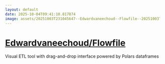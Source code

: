 ```yaml
---
layout: default
date: 2025-10-04T09:41:10.817874
image: assets/20251003T231045647--Edwardvaneechoud--Flowfile--20251003T231356285--cropped.png
---
```


# [Edwardvaneechoud/Flowfile](https://github.com/Edwardvaneechoud/Flowfile)

Visual ETL tool with drag-and-drop interface powered by Polars dataframes
